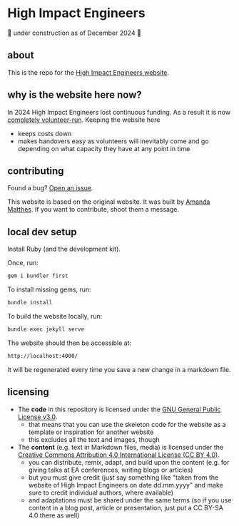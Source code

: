# High Impact Engineers

🚧 under construction as of December 2024 🚧

## about

This is the repo for the [High Impact Engineers website](https://high-impact-engineers.github.io/).

## why is the website here now?

In 2024 High Impact Engineers lost continuous funding. As a result it is now [completely volunteer-run](https://forum.effectivealtruism.org/posts/kqQgSj3eyBM5D8B2P/high-impact-engineers-is-transitioning-to-a-volunteer-led). Keeping the website here

- keeps costs down
- makes handovers easy as volunteers will inevitably come and go depending on what capacity they have at any point in time

## contributing

Found a bug? [Open an issue](https://github.com/High-Impact-Engineers/High-Impact-Engineers.github.io/issues).

This website is based on the original website. It was built by [Amanda Matthes](https://amanda-matthes.github.io/). If you want to contribute, shoot them a message.

## local dev setup

Install Ruby (and the development kit).

Once, run:

``` bash
gem i bundler first
```

To install missing gems, run:

``` bash
bundle install
```

To build the website locally, run:

``` bash
bundle exec jekyll serve
```

The website should then be accessible at:

``` bash
http://localhost:4000/
```

It will be regenerated every time you save a new change in a markdown file.

## licensing

- The **code** in this repository is licensed under the [GNU General Public License v3.0](https://www.gnu.org/licenses/gpl-3.0.html).
  - that means that you can use the skeleton code for the website as a template or inspiration for another website
  - this excludes all the text and images, though
- The **content** (e.g. text in Markdown files, media) is licensed under the [Creative Commons Attribution 4.0 International License (CC BY 4.0)](https://creativecommons.org/licenses/by/4.0/).
  - you can distribute, remix, adapt, and build upon the content (e.g. for giving talks at EA conferences, writing blogs or articles)
  - but you must give credit (just say something like "taken from the website of High Impact Engineers on date dd.mm.yyyy" and make sure to credit individual authors, where available)
  - and adaptations must be shared under the same terms (so if you use content in a blog post, article or presentation, just put a CC BY-SA 4.0 there as well)
